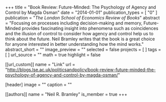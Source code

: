 +++
title = "Book Review: Future-Minded: The Psychology of Agency and Control by Magda Osman"
date = "2014-01-01"
publication_types = [ "0" ]
publication = "_The London School of Economics Review of Books_"
abstract = "Focusing on processes including decision-making and memory, Future-Minded provides fascinating insight into phenomena such as coincidences and the illusion of control to consider how agency and control help us to think about the future. Neil Bramley writes that the book is a great choice for anyone interested in better understanding how the mind works."
abstract_short = ""
image_preview = ""
selected = false
projects = [ ]
tags = [ ]
url_source = ""
math = true
highlight = false

[[url_custom]]
name = "Link"
url = "http://blogs.lse.ac.uk/politicsandpolicy/book-review-future-minded-the-psychology-of-agency-and-control-by-magda-osman/"

[header]
image = ""
caption = ""

[[authors]]
name = "Neil R. Bramley"
is_member = true
+++

